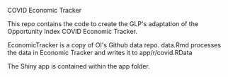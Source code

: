 COVID Economic Tracker

This repo contains the code to create the GLP's adaptation of the Opportunity Index COVID Economic Tracker.

EconomicTracker is a copy of OI's Github data repo.
data.Rmd processes the data in Economic Tracker and writes it to app/r/covid.RData

The Shiny app is contained within the app folder.